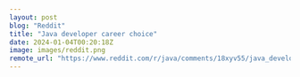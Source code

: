 ```yaml
---
layout: post
blog: "Reddit"
title: "Java developer career choice"
date: 2024-01-04T00:20:18Z
image: images/reddit.png
remote_url: "https://www.reddit.com/r/java/comments/18xyv55/java_developer_career_choice/"
---
```

